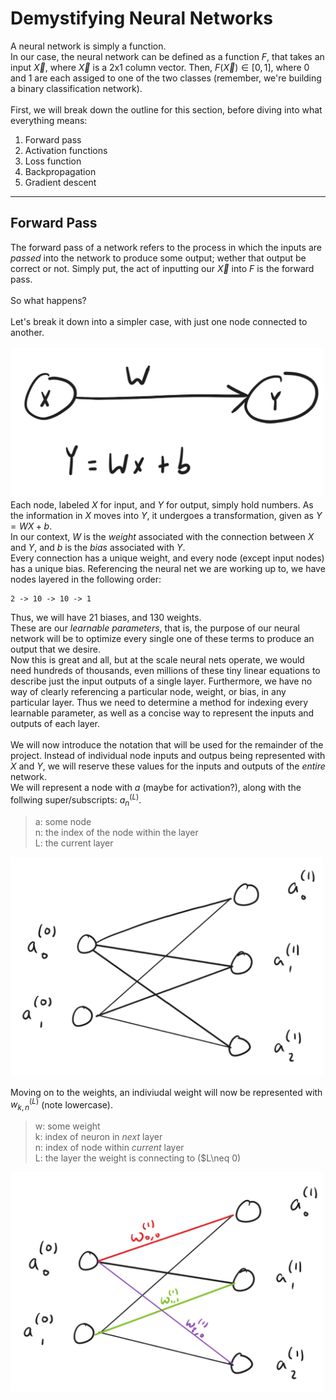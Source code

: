 # Demystifying Neural Networks

A neural network is simply a function. <br>
In our case, the neural network can be defined as a function $F$, that takes an input $\vec{X}$, where $\vec{X}$ is a $2\text{x}1$ column vector. Then, $F(\vec{X}) \in [0, 1]$, where $0$ and $1$ are each assiged to one of the two classes (remember, we're building a binary classification network). <br>
<br>
First, we will break down the outline for this section, before diving into what everything means:
1. Forward pass
2. Activation functions
3. Loss function
4. Backpropagation
5. Gradient descent

---

## Forward Pass

The forward pass of a network refers to the process in which the inputs are _passed_ into the network to produce some output; wether that output be correct or not. Simply put, the act of inputting our $\vec{X}$ into $F$ is the forward pass. <br>
<br>
So what happens? <br>
<br>
Let's break it down into a simpler case, with just one node connected to another.<br><br>
<img src=images/math-foundations/two-nodes.png width=500>
<br>
Each node, labeled $X$ for input, and $Y$ for output, simply hold numbers. As the information in $X$ moves into $Y$, it undergoes a transformation, given as $Y=WX+b$.<br>
In our context, $W$ is the _weight_ associated with the connection between $X$ and $Y$, and $b$ is the _bias_ associated with $Y$. <br>
Every connection has a unique weight, and every node (except input nodes) has a unique bias. Referencing the neural net we are working up to, we have nodes layered in the following order:
```
2 -> 10 -> 10 -> 1
```
Thus, we will have 21 biases, and 130 weights. <br>
These are our _learnable parameters_, that is, the purpose of our neural network will be to optimize every single one of these terms to produce an output that we desire. 
<br>
Now this is great and all, but at the scale neural nets operate, we would need hundreds of thousands, even millions of these tiny linear equations to describe just the input outputs of a single layer. Furthermore, we have no way of clearly referencing a particular node, weight, or bias, in any particular layer. Thus we need to determine a method for indexing every learnable parameter, as well as a concise way to represent the inputs and outputs of each layer. <br>
<br>
We will now introduce the notation that will be used for the remainder of the project.
Instead of individual node inputs and outpus being represented with $X$ and $Y$, we will reserve these values for the inputs and outputs of the _entire_ network.<br>
We will represent a node with $a$ (maybe for activation?), along with the follwing super/subscripts: $a_n^{(L)}$. <br>
> a: some node<br>
> n: the index of the node within the layer<br>
> L: the current layer
<img src=images/math-foundations/node-indexing.png width=500>
<br>

Moving on to the weights, an indiviudal weight will now be represented with $w_{k, n}^(L)$ (note lowercase). <br>
> w: some weight<br>
> k: index of neuron in _next_ layer<br>
> n: index of node within _current_ layer<br>
> L: the layer the weight is connecting to ($L\neq 0)
<img src=images/math-foundations/weight-indexing.png width=500>

